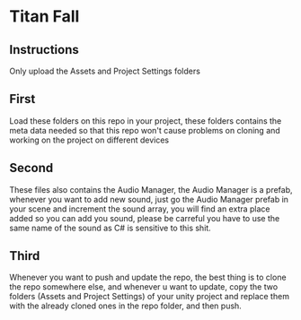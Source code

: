 # Titan Fall
## Instructions
Only upload the Assets and Project Settings folders

## First 
Load these folders on this repo in your project, these folders contains the meta data needed so that this repo won't cause problems on cloning and working on the project on different devices

## Second 
These files also contains the Audio Manager, the Audio Manager is a prefab, whenever you want to add new sound, just go the Audio Manager prefab in your scene and increment the sound array, you will find an extra place added so you can add you sound, please be carreful you have to use the same name of the sound as C# is sensitive to this shit.

## Third
Whenever you want to push and update the repo, the best thing is to clone the repo somewhere else, and whenever u want to update, copy the two folders (Assets and Project Settings) of your unity project and replace them with the already cloned ones in the repo folder, and then push.
